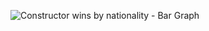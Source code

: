 ![Constructor wins by nationality - Bar Graph](https://github.com/user-attachments/assets/0d5ac6f1-871c-458e-9e93-a4934e7406c0)
